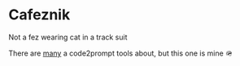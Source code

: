 # Cafeznik

Not a fez wearing cat in a track suit


There are [many](https://github.com/Dicklesworthstone/your-source-to-prompt.html?tab=readme-ov-file) a code2prompt tools about, but this one is mine 🪖
